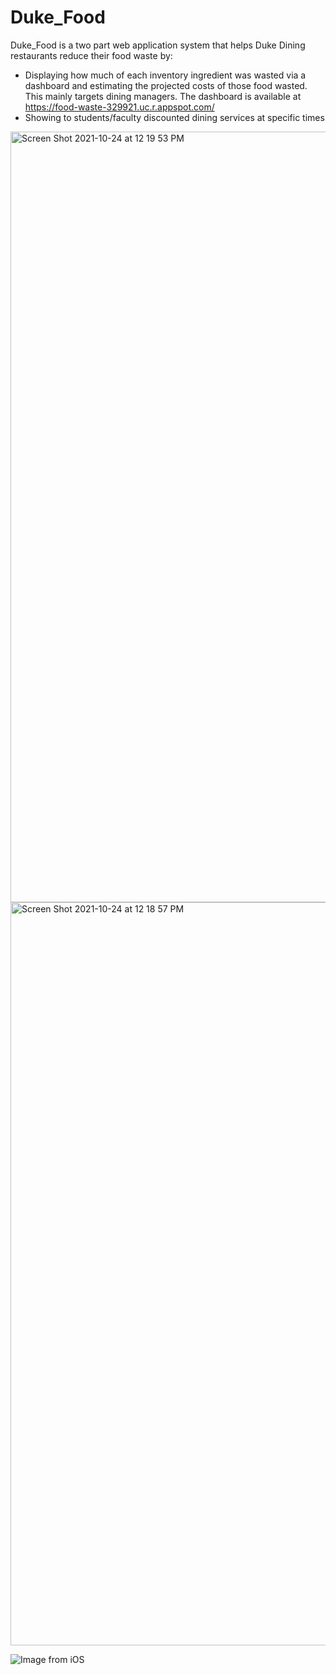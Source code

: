# Duke_Food

Duke_Food is a two part web application system that helps Duke Dining restaurants reduce their food waste by:
* Displaying how much of each inventory ingredient was wasted via a dashboard and estimating the projected costs of those food wasted. This mainly targets dining managers. The dashboard is available at https://food-waste-329921.uc.r.appspot.com/
* Showing to students/faculty discounted dining services at specific times 

<img width="1233" alt="Screen Shot 2021-10-24 at 12 19 53 PM" src="https://user-images.githubusercontent.com/47464258/138602933-ba84d8cb-0531-4073-949c-87ba0fcae95f.png">

<img width="1189" alt="Screen Shot 2021-10-24 at 12 18 57 PM" src="https://user-images.githubusercontent.com/47464258/138602934-e4edf397-d8be-4674-8ed8-3f0e91c9b6e2.png">

![Image from iOS](https://user-images.githubusercontent.com/47464258/138603019-2f297f0b-bc21-40e2-8444-9b4e9fa42928.png)
